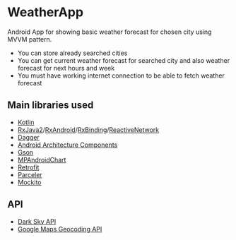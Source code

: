 # WeatherApp

Android App for showing basic weather forecast for chosen city using MVVM pattern.

* You can store already searched cities
* You can get current weather forecast for searched city and also weather forecast for next hours and week
* You must have working internet connection to be able to fetch weather forecast

## Main libraries used

* [Kotlin](https://kotlinlang.org/)
* [RxJava2](https://github.com/ReactiveX/RxJava)/[RxAndroid](https://github.com/ReactiveX/RxAndroid)/[RxBinding](https://github.com/JakeWharton/RxBinding)/[ReactiveNetwork](https://github.com/pwittchen/ReactiveNetwork)
* [Dagger](https://google.github.io/dagger/)
* [Android Architecture Components](https://developer.android.com/topic/libraries/architecture/index.html)
* [Gson](https://github.com/google/gson)
* [MPAndroidChart](https://github.com/PhilJay/MPAndroidChart)
* [Retrofit](http://square.github.io/retrofit/)
* [Parceler](https://github.com/johncarl81/parceler)
* [Mockito](https://github.com/mockito/mockito)

## API

* [Dark Sky API](https://darksky.net/dev)
* [Google Maps Geocoding API](https://developers.google.com/maps/documentation/geocoding/start)





